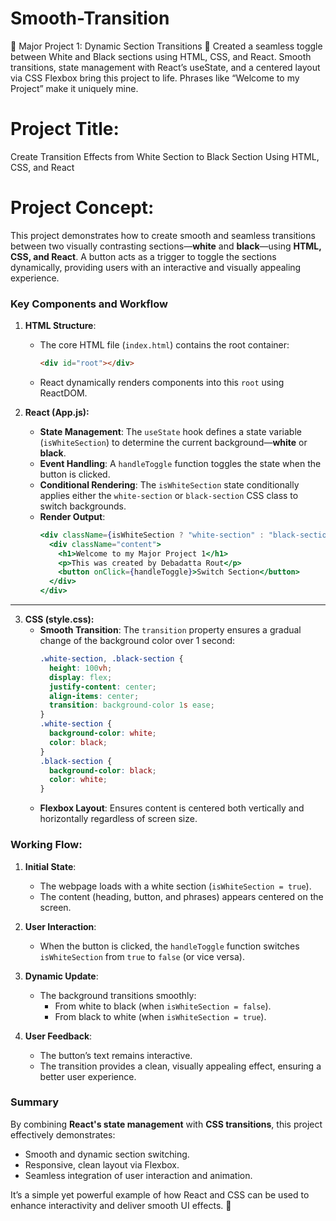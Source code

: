 # Smooth-Transition
🌟 Major Project 1: Dynamic Section Transitions 🚀 Created a seamless toggle between White and Black sections using HTML, CSS, and React. Smooth transitions, state management with React’s useState, and a centered layout via CSS Flexbox bring this project to life. Phrases like “Welcome to my Project” make it uniquely mine.


# Project Title:
Create Transition Effects from White Section to Black Section Using HTML, CSS, and React

# Project Concept:  
This project demonstrates how to create smooth and seamless transitions between two visually contrasting sections—**white** and **black**—using **HTML, CSS, and React**. A button acts as a trigger to toggle the sections dynamically, providing users with an interactive and visually appealing experience.


### **Key Components and Workflow**  

1. **HTML Structure**:  
   - The core HTML file (`index.html`) contains the root container:  
     ```html
     <div id="root"></div>
     ```  
   - React dynamically renders components into this `root` using ReactDOM.  


2. **React (App.js):**  
   - **State Management**: The `useState` hook defines a state variable (`isWhiteSection`) to determine the current background—**white** or **black**.  
   - **Event Handling**: A `handleToggle` function toggles the state when the button is clicked.  
   - **Conditional Rendering**: The `isWhiteSection` state conditionally applies either the `white-section` or `black-section` CSS class to switch backgrounds.  
   - **Render Output**:  
     ```jsx
     <div className={isWhiteSection ? "white-section" : "black-section"}>
       <div className="content">
         <h1>Welcome to my Major Project 1</h1>
         <p>This was created by Debadatta Rout</p>
         <button onClick={handleToggle}>Switch Section</button>
       </div>
     </div>
     ```  

---

3. **CSS (style.css):**  
   - **Smooth Transition**: The `transition` property ensures a gradual change of the background color over 1 second:  
     ```css
     .white-section, .black-section {
       height: 100vh;
       display: flex;
       justify-content: center;
       align-items: center;
       transition: background-color 1s ease;
     }
     .white-section {
       background-color: white;
       color: black;
     }
     .black-section {
       background-color: black;
       color: white;
     }
     ```  
   - **Flexbox Layout**: Ensures content is centered both vertically and horizontally regardless of screen size.


### **Working Flow**:  
1. **Initial State**:  
   - The webpage loads with a white section (`isWhiteSection = true`).  
   - The content (heading, button, and phrases) appears centered on the screen.  

2. **User Interaction**:  
   - When the button is clicked, the `handleToggle` function switches `isWhiteSection` from `true` to `false` (or vice versa).  

3. **Dynamic Update**:  
   - The background transitions smoothly:  
     - From white to black (when `isWhiteSection = false`).  
     - From black to white (when `isWhiteSection = true`).  

4. **User Feedback**:  
   - The button’s text remains interactive.  
   - The transition provides a clean, visually appealing effect, ensuring a better user experience.  


### **Summary**  
By combining **React's state management** with **CSS transitions**, this project effectively demonstrates:  
- Smooth and dynamic section switching.  
- Responsive, clean layout via Flexbox.  
- Seamless integration of user interaction and animation.  

It’s a simple yet powerful example of how React and CSS can be used to enhance interactivity and deliver smooth UI effects. 🚀  

